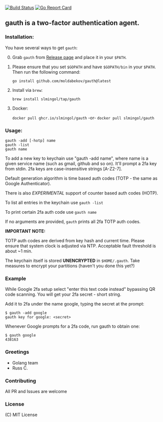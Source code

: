 [![Build Status](https://travis-ci.org/moldabekov/gauth.svg?branch=master)](https://travis-ci.org/moldabekov/gauth)
[![Go Report Card](https://goreportcard.com/badge/github.com/moldabekov/gauth)](https://goreportcard.com/report/github.com/moldabekov/gauth)
## gauth is a two-factor authentication agent.

### Installation:

You have several ways to get `gauth`:

0. Grab `gauth` from [Release page](https://github.com/slmingol/gauth/releases) and place it in your `$PATH`.

1. Please ensure that you set `$GOPATH` and have `$GOPATH/bin` in your `$PATH`. Then run the following command:

	`go install github.com/moldabekov/gauth@latest`

2. Install via `brew`:
 
    `brew install slmingol/tap/gauth`

3. Docker:

    `docker pull ghcr.io/slmingol/gauth`
    -or-
    `docker pull slmingol/gauth`

	
### Usage:

	gauth -add [-hotp] name
	gauth -list
	gauth name

To add a new key to keychain use "gauth -add name", where name is a given service name (such as gmail, github and so on).
It'll prompt a 2fa key from stdin. 2fa keys are case-insensitive strings [A-Z2-7].

Default generation algorithm is time based auth codes (TOTP - the same as Google Authenticator).

There is also *EXPERIMENTAL* support of counter based auth codes (HOTP).

To list all entries in the keychain use `gauth -list`

To print certain 2fa auth code use `gauth name`

If no arguments are provided, `gauth` prints all 2fa TOTP auth codes.

**IMPORTANT NOTE:**

TOTP auth codes are derived from key hash and current time. Please ensure that system clock is adjusted via NTP.
Acceptable fault threshold is about ~1 min.

The keychain itself is stored **UNENCRYPTED** in `$HOME/.gauth`.
Take measures to encrypt your partitions (haven't you done this yet?)

### Example

While Google 2fa setup select "enter this text code instead" bypassing QR code scanning. You will get your 2fa secret - short string.

Add it to 2fa under the name google, typing the secret at the prompt:

	$ gauth -add google
	gauth key for google: <secret>

Whenever Google prompts for a 2fa code, run gauth to obtain one:

	$ gauth google
	438163

### Greetings
 - Golang team
 - Russ C.

### Contributing
All PR and Issues are welcome

### License
(C) MIT License
